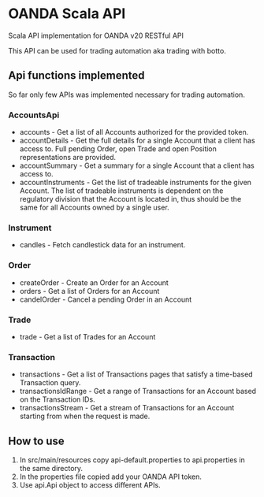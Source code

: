# OANDA Scala API
Scala API implementation for OANDA v20 RESTful API

This API can be used for trading automation aka trading with botto.

## Api functions implemented
So far only few APIs was implemented necessary for trading automation.

### AccountsApi
* accounts - Get a list of all Accounts authorized for the provided token.
* accountDetails - Get the full details for a single Account that a client has access to. Full pending Order, open Trade and open Position representations are provided.
* accountSummary - Get a summary for a single Account that a client has access to.
* accountInstruments - Get the list of tradeable instruments for the given Account. The list of tradeable instruments is dependent on the regulatory division that the Account is located in, thus should be the same for all Accounts owned by a single user.
### Instrument
* candles - Fetch candlestick data for an instrument.
### Order
* createOrder - Create an Order for an Account
* orders - Get a list of Orders for an Account
* candelOrder - Cancel a pending Order in an Account
### Trade
* trade - Get a list of Trades for an Account
### Transaction
* transactions - Get a list of Transactions pages that satisfy a time-based Transaction query.
* transactionsIdRange - Get a range of Transactions for an Account based on the Transaction IDs.
* transactionsStream - Get a stream of Transactions for an Account starting from when the request is made.

## How to use
1. In src/main/resources copy api-default.properties to api.properties in the same directory.
2. In the properties file copied add your OANDA API token.
3. Use api.Api object to access different APIs.